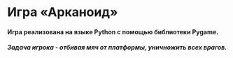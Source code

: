 # Игра «Арканоид»

#### Игра реализована на языке Python с помощью библиотеки Pygame. ####

___Задача игрока - отбивая мяч от платформы, уничножить всех врагов.___

